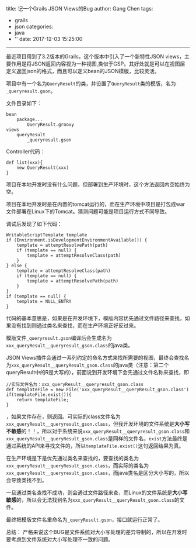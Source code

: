 title: 记一个Grails JSON Views的Bug
author: Gang Chen
tags:
  - grails
  - json
categories:
  - java
  - ''
date: 2017-12-03 15:25:00
---
最近项目用到了3.2版本的Grails，这个版本中引入了一个新特性JSON views，主要作用是将JSON返回内容视为一种视图,类似于GSP。其好处就是可以在视图层定义返回json的格式，而且可以定义bean的JSON模版，比较灵活。

项目中有一个名为`QueryResult`的类，并设置了`QueryResult`类的模版，名为`_queryresult.gson`。

文件目录如下：

```
bean
    package...
        QueryResult.groovy
views
    queryResult
        _queryresult.gson
```
Controller代码：

```
def list(xxx){
    new QueryResult(xxx)
}
```

项目在本地开发时没有什么问题，但部署到生产环境时，这个方法返回内空始终为空。

项目在本地开发时是在内置的tomcat运行的，而在生产环境中项目是打包成war文件部署在Linux下的Tomcat。猜测问题可能是项目运行方式不同导致。

调试后发现了如下代码：

```
WritableScriptTemplate template
if (Environment.isDevelopmentEnvironmentAvailable()) {
    template = attemptResolvePath(path)
    if (template == null) {
        template = attemptResolveClass(path)
    }
} else {
    template = attemptResolveClass(path)
    if (template == null) {
        template = attemptResolvePath(path)
    }
}
if (template == null) {
    template = NULL_ENTRY
}
```
代码的基本意思是，如果是在开发环境下，模版内容优先通过文件路径来查找，如果没有找到则通过类名来查找，而在生产环境正好反过来。

模版文件`_queryresult.gson`编译后会生成名为`xxx_queryResult__queryresult_gson.class`的java类。

JSON Views插件会通过一系列约定的命名方式来找所需要的视图，最终会查找名为`xxx_queryResult__queryResult_gson.class`的java类（注意：第二个queryResult中的R是大写的），前面说到开发环境下会先通过文件名称来查找，即

```
//实际文件名为：xxx_queryResult__queryresult_gson.class
def templateFile = new File('xxx_queryResult__queryResult_gson.class')
if(templateFile.exist()){
    return templateFile;
}
```
，如果文件存在，则返回。可实际的class文件名为`xxx_queryResult__queryresult_gson.class`，但我开发环境的文件系统是**大小写不敏感**的！！，所以对于系统来说`xxx_queryResult__queryresult_gson.class`和`xxx_queryResult__queryResult_gson.class`是同样的文件名，`exist`方法最终是通过系统的API来寻找文件的，所以`templateFile.exist()`这句返回结果为真。

在生产环境是下是优先通过类名来查找的，要查找的类名为`xxx_queryResult__queryResult_gson.class`，而实际的类名为`xxx_queryResult__queryresult_gson.class`，而java类名是区分大小写的，所以会导致类找不到。

一旦通过类名查找不成功，则会通过文件路径来查，而Linux的文件系统是**大小写敏感**的，所以会无法找到名为`xxx_queryResult__queryResult_gson.class`的文件。

最终把模版文件名重命名为`_queryResult.gson`，接口就运行正常了。

总结：
严格来说这个BUG是文件系统对大小写处理的差异导制的，所以在开发时要考虑到文件系统对大小写处理不一致的问题。
